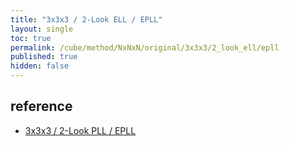 ```yaml
---
title: "3x3x3 / 2-Look ELL / EPLL"
layout: single
toc: true
permalink: /cube/method/NxNxN/original/3x3x3/2_look_ell/epll
published: true
hidden: false
---
```


<head>
  <base target="_blank">
  <style>
    .iframe-wrapper {
      overflow      : hidden;
      margin-bottom : -35px;
    }
    iframe {
      width         : 250px;
      height        : 330px;
      margin-top    : -20px;
      border        : none;
    }
  </style>
</head>



## reference

- [3x3x3 / 2-Look PLL / EPLL](/cube/method/NxNxN/original/3x3x3/2_look_pll/epll)
